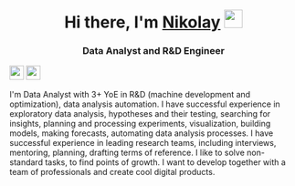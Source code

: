 <h1 align="center">Hi there, I'm <a href="https://daniilshat.ru/" target="_blank">Nikolay</a> 
<img src="https://github.com/blackcater/blackcater/raw/main/images/Hi.gif" height="32"/></h1>
<h3 align="center">Data Analyst and R&D Engineer</h3>


<p><a href="https://www.linkedin.com/in/nikolay-vorobyou-785715263/"><img src="https://img.shields.io/badge/linkedin-%230077B5.svg?&style=for-the-badge&logo=linkedin&logoColor=white" height=25></a> <a href="https://scholar.google.ru/citations?hl=ru&user=ctoS3gsAAAAJ&view_op=list_works&sortby=pubdate"><img src="https://img.shields.io/badge/Google%20Scholar-4285F4?style=for-the-badge&logo=GoogleScholar&logoColor=white" height=25></a></p>


I'm Data Analyst with 3+ YoE in R&D (machine development and optimization), data analysis automation.
I have successful experience in exploratory data analysis, hypotheses and their testing, searching for insights, planning and processing experiments, visualization, building models, making forecasts, automating data analysis processes. I have successful experience in leading research teams, including interviews, mentoring, planning, drafting terms of reference. I like to solve non-standard tasks, to find points of growth. I want to develop together with a team of professionals and create cool digital products.




<!--
**NikolayVorobyou/NikolayVorobyou** is a ✨ _special_ ✨ repository because its `README.md` (this file) appears on your GitHub profile.

Here are some ideas to get you started:

- 🔭 I’m currently working on ...
- 🌱 I’m currently learning ...
- 👯 I’m looking to collaborate on ...
- 🤔 I’m looking for help with ...
- 💬 Ask me about ...
- 📫 How to reach me: ...
- 😄 Pronouns: ...
- ⚡ Fun fact: ...
-->
